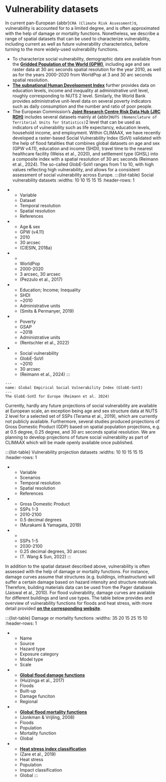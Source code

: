 Vulnerability datasets
=======================

In current pan-European  {abbr}`CRA (Climate Risk Assessment)`s, vulnerability is accounted for to a limited degree, and is often approximated with the help of damage or mortality functions. Nonetheless, we describe a range of spatial datasets that can be used to characterize vulnerability, including current as well as future vulnerability characteristics, before turning to the more widely-used vulnerability functions. 


- To characterize social vulnerability, demographic data are available from the __[Gridded Population of the World (GPW)](https://hub.worldpop.org/project/categories?id=8)__, including age and sex raster data at 30 arc seconds spatial resolution for the year 2010, as well as for the years 2000-2020 from WorldPop at 3 and 30 arc seconds spatial resolution. 
- __[The subnational Human Development Index](https://globaldatalab.org/shdi/)__  further provides data on education levels, income and inequality at administrative unit level, roughly corresponding to NUTS 2 level. Similarly, the World Bank provides administrative unit-level data on several poverty indicators such as daily consumption and the number and ratio of poor people. 
- The European Commission’s __[Joint Research Centre Risk Data Hub (JRC RDH)]( https://drmkc.jrc.ec.europa.eu/risk-data-hub-api/docs/)__ includes several datasets mainly at {abbr}`NUTS (Nomenclature of Territorial Units for Statistics)`2 level that can be used as indicators of vulnerability such as life expectancy, education levels, household income, and employment. 
Within CLIMAAX, we have recently developed a raster-based Social Vulnerability Index (SoVI) validated with the help of flood fatalities that combines global datasets on age and sex (GPW v4.11), education and income (SHDI), travel time to the nearest healthcare facility (Weiss et al., 2020), and settlement type (GHSL) into a composite index with a spatial resolution of 30 arc seconds (Reimann et al., 2024). The so-called GlobE-SoVI ranges from 1 to 10, with high values reflecting high vulnerability, and allows for a consistent assessment of social vulnerability across Europe.
:::{list-table} Social vulnerability datasets
:widths: 10 10 15 15 15
:header-rows: 1

*   - Variable
    - Dataset
    - Temporal resolution
    - Spatial resolution
    - References
*   - Age & sex
    - GPW (v4.11) 
    - 2010
    - 30 arcsec
    - (CIESIN, 2018a) 
*   - 
    - WorldPop
    - 2000-2020
    - 3 arcsec, 30 arcsec
    - (Pezzulo et al., 2017) 
*   - Education; Income; Inequality 
    - SHDI
    - ~2010
    - Administrative units
    - (Smits & Permanyer, 2019)
*   - Poverty
    - GSAP
    - ~2018
    - Administrative units
    - (Rentschler et al., 2022) 
*   - Social vulnerability
    - GlobE-SoVI
    - ~2010
    - 30 arcsec
    - (Reimann et al., 2024) 
:::

```{figure} ../../images/GlobE-SoVI_EUR.png
---
name: Global Empirical Social Vulnerability Index (GlobE-SoVI)
---
The GlobE-SoVI for Europe (Reimann et al. 2024)
```

Currently, hardly any future projections of social vulnerability are available at European scale, an exception being age and sex structure data at NUTS 2 level for a selected set of SSPs (Terama et al., 2019), which are currently not publicly available. Furthermore, several studies produced projections of Gross Domestic Product (GDP) based on spatial population projections, e.g. at 0.5 degree, 0.25 degree, and 30 arc seconds spatial resolution. We are planning to develop projections of future social vulnerability as part of CLIMAAX which will be made openly available once published.  

:::{list-table} Vulnerability projection datasets
:widths: 10 10 15 15 15
:header-rows: 1

*   - Variable
    - Scenarios
    - Temporal resolution
    - Spatial resolution
    - References
*   - Gross Domestic Product 
    - SSPs 1-3 
    - 2010-2100
    - 0.5 decimal degrees
    - (Murakami & Yamagata, 2019)
*   - 
    - SSPs 1-5
    - 2030-2100
    - 0.25 decimal degrees, 30 arcsec
    - (T. Wang & Sun, 2022) 
:::

In addition to the spatial dataset described above, vulnerability is often assessed with the help of damage or mortality functions. For instance, damage curves assume that structures (e.g. buildings, infrastructure) will suffer a certain damage based on hazard intensity and structure materials. Therefore, building materials data can be used from the Pager database (Jaiswal et al., 2010). For flood vulnerability, damage curves are available for different buildings and land use types. The table below provides and overview of vulnerability functions for floods and heat stress, with more detail provided __[on the corresponding website](https://gfdrr.github.io/CCDR-tools/docs/global-vulnerability.html)__. 

:::{list-table} Damage or mortality functions
:widths: 35 20 15 25 15 10
:header-rows: 1
*   - Name
    - Source
    - Hazard type
    - Exposure category
    - Model type
    - Scale
*   - __[Global flood damage functions](https://publications.jrc.ec.europa.eu/repository/handle/JRC105688)__
    - (Huizinga et al., 2017)
    - Floods
    - Built-up
    - Damage funciton
    - Regional
*   - __[Global flood mortality functions](https://onlinelibrary.wiley.com/doi/epdf/10.1111/j.1753-318X.2008.00006.x)__
    - (Jonkman & Vrijling, 2008) 
    - Floods
    - Population
    - Mortality function
    - Global
*   - __[Heat stress index classification](https://www.sciencedirect.com/science/article/pii/S2212094717302037)__
    - (Zare et al., 2019) 
    - Heat stress
    - Population
    - Impact classification
    - Global
:::